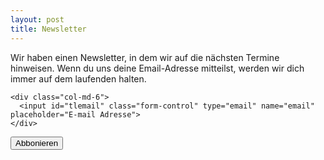 ```yaml
---
layout: post
title: Newsletter
---
```


Wir haben einen Newsletter, in dem wir auf die nächsten Termine hinweisen. Wenn du uns deine
Email-Adresse mitteilst, werden wir dich immer
auf dem laufenden halten.

<form action="https://tinyletter.com/papiberlin" method="post" target="popupwindow" onsubmit="window.open('https://tinyletter.com/papiberlin', 'popupwindow', 'scrollbars=yes,width=800,height=600');return true">
  <input type="hidden" value="1" name="embed"/>
  <div class="form-group row">

    <div class="col-md-6">
      <input id="tlemail" class="form-control" type="email" name="email" placeholder="E-mail Adresse">
    </div>

  </div>
  <p>
    <input class="btn btn-success" type="submit" value="Abbonieren">
  </p>

</form>
